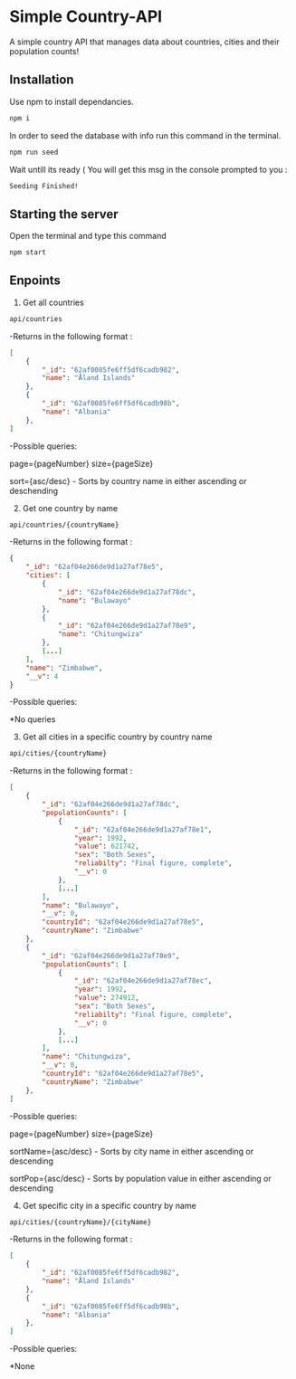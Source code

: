 # Simple Country-API

A simple country API that manages data about countries, cities and their population counts!

## Installation

Use npm to install dependancies.

```bash
npm i
```

In order to seed the database with info run this command in the terminal.
```bash
npm run seed
```
Wait untill its ready ( You will get this msg in the console prompted to you :
```bash
Seeding Finished!
```

## Starting the server
Open the terminal and type this command
```bash
npm start
```


## Enpoints
1) Get all countries
```bash
api/countries
```
-Returns in the following format  :
```json
[
    {
        "_id": "62af0085fe6ff5df6cadb982",
        "name": "Åland Islands"
    },
    {
        "_id": "62af0085fe6ff5df6cadb98b",
        "name": "Albania"
    },
]
```
-Possible queries:

page={pageNumber} size={pageSize}

sort={asc/desc} - Sorts by country name in either ascending or deschending

2) Get one country by name
```bash
api/countries/{countryName}
```
-Returns in the following format  :
```json
{
    "_id": "62af04e266de9d1a27af78e5",
    "cities": [
        {
            "_id": "62af04e266de9d1a27af78dc",
            "name": "Bulawayo"
        },
        {
            "_id": "62af04e266de9d1a27af78e9",
            "name": "Chitungwiza"
        },
        [...]
    ],
    "name": "Zimbabwe",
    "__v": 4
}
```
-Possible queries:

*No queries

3) Get all cities in a specific country by country name
```bash
api/cities/{countryName}
```
-Returns in the following format  :
```json
[
    {
        "_id": "62af04e266de9d1a27af78dc",
        "populationCounts": [
            {
                "_id": "62af04e266de9d1a27af78e1",
                "year": 1992,
                "value": 621742,
                "sex": "Both Sexes",
                "reliabilty": "Final figure, complete",
                "__v": 0
            },
            [...]
        ],
        "name": "Bulawayo",
        "__v": 0,
        "countryId": "62af04e266de9d1a27af78e5",
        "countryName": "Zimbabwe"
    },
    {
        "_id": "62af04e266de9d1a27af78e9",
        "populationCounts": [
            {
                "_id": "62af04e266de9d1a27af78ec",
                "year": 1992,
                "value": 274912,
                "sex": "Both Sexes",
                "reliabilty": "Final figure, complete",
                "__v": 0
            },
            [...]
        ],
        "name": "Chitungwiza",
        "__v": 0,
        "countryId": "62af04e266de9d1a27af78e5",
        "countryName": "Zimbabwe"
    },
]
```
-Possible queries:

page={pageNumber} size={pageSize}

sortName={asc/desc} - Sorts by city name in either ascending or descending

sortPop={asc/desc} - Sorts by population value in either ascending or descending

4) Get specific city in a specific country by name
```bash
api/cities/{countryName}/{cityName}
```
-Returns in the following format  :
```json
[
    {
        "_id": "62af0085fe6ff5df6cadb982",
        "name": "Åland Islands"
    },
    {
        "_id": "62af0085fe6ff5df6cadb98b",
        "name": "Albania"
    },
]
```
-Possible queries:

*None



